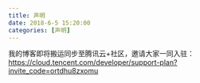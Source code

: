 ```yaml
---
title: 声明
date: 2018-6-5 15:20:00
categories: [声明]
---
```


我的博客即将搬运同步至腾讯云+社区，邀请大家一同入驻：https://cloud.tencent.com/developer/support-plan?invite_code=ortdhu8zxomu

<!-- more -->